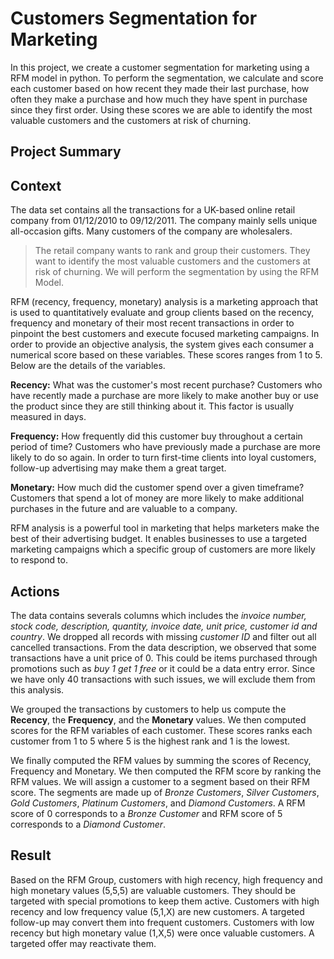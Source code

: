 # Customers Segmentation for Marketing
 In this project, we create a customer segmentation for marketing using a RFM model in python. To perform the segmentation, we calculate and score each customer based on how recent they made their last purchase, how often they make a purchase and how much they have spent in purchase since they first order. Using these scores we are able to identify the most valuable customers and the customers at risk of churning.

 ## Project Summary

## Context

The data set contains all the transactions for a UK-based online retail company from 01/12/2010 to 09/12/2011. The company mainly sells unique all-occasion gifts. Many customers of the company are wholesalers.

> The retail company wants to rank and group their customers. They want to identify the most valuable customers and the customers at risk of churning. We will perform the segmentation by using the RFM Model.

RFM (recency, frequency, monetary) analysis is a marketing approach that is used to quantitatively evaluate and group clients based on the recency, frequency and monetary of their most recent transactions in order to pinpoint the best customers and execute focused marketing campaigns. In order to provide an objective analysis, the system gives each consumer a numerical score based on these variables. These scores ranges from 1 to 5. Below are the details of the variables.

**Recency:** What was the customer's most recent purchase? Customers who have recently made a purchase are more likely to make another buy or use the product since they are still thinking about it. This factor is usually measured in days.

**Frequency:** How frequently did this customer buy throughout a certain period of time? Customers who have previously made a purchase are more likely to do so again. In order to turn first-time clients into loyal customers, follow-up advertising may make them a great target.

**Monetary:** How much did the customer spend over a given timeframe? Customers that spend a lot of money are more likely to make additional purchases in the future and are valuable to a company.

RFM analysis is a powerful tool in marketing that helps marketers make the best of their advertising budget. It enables businesses to use a targeted marketing campaigns which a specific group of customers are more likely to respond to.

## Actions

The data contains severals columns which includes the *invoice number, stock code, description, quantity, invoice date, unit price, customer id and country*. We dropped all records with missing *customer ID* and filter out all cancelled transactions. From the data description, we observed that some transactions have a unit price of 0. This could be items purchased through promotions such as *buy 1 get 1 free* or it could be a data entry error. Since we have only 40 transactions with such issues, we will exclude them from this analysis.

We grouped the transactions by customers to help us compute the **Recency**, the **Frequency**, and the **Monetary** values. We then computed scores for the RFM variables of each customer. These scores ranks each customer from 1 to 5 where 5 is the highest rank and 1 is the lowest.

We finally computed the RFM values by summing the scores of Recency, Frequency and Monetary. We then computed the RFM score by ranking the RFM values. We will assign a customer to a segment based on their RFM score. The segments are made up of *Bronze Customers*, *Silver Customers*, *Gold Customers*, *Platinum Customers*, and *Diamond Customers*. A RFM score of 0 corresponds to a *Bronze Customer* and RFM score of 5 corresponds to a *Diamond Customer*.

## Result

Based on the RFM Group, customers with high recency, high frequency and high monetary values (5,5,5) are valuable customers. They should be targeted with special promotions to keep them active.
Customers with high recency and low frequency value (5,1,X) are new customers. A targeted follow-up may convert them into frequent customers.
Customers with low recency but high monetary value (1,X,5) were once valuable customers. A targeted offer may reactivate them.
